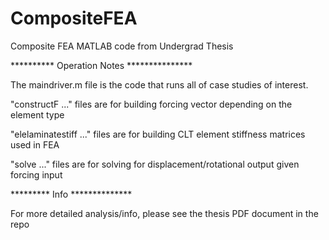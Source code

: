 # CompositeFEA
Composite FEA MATLAB code from Undergrad Thesis

********** Operation Notes ***************

The maindriver.m file is the code that runs all of case studies of interest. 

"constructF ..." files are for building forcing vector depending on the element type

"elelaminatestiff ..." files are for building CLT element stiffness matrices used in FEA

"solve ..." files are for solving for displacement/rotational output given forcing input


********* Info **************

For more detailed analysis/info, please see the thesis PDF document in the repo

